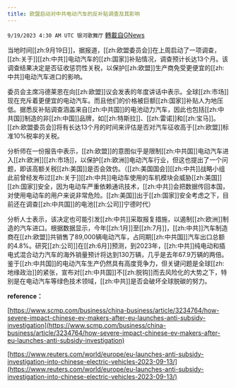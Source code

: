 ```yaml
---
title: 欧盟启动对中共电动汽车的反补贴调查及其影响
---
```

`9/19/2023 4:30 AM UTC 银河歌舞厅` [轉載自GNews](https://gnews.org/articles/1709433)



当地时间[[zh:9月19日]]，据报道，[[zh:欧盟委员会]]在上周启动了一项调查，[[zh:关于]][[zh:中共]]电动汽车的[[zh:国家]]补贴情况，调查预计长达13个月。该调查结果决定是否征收惩罚性关税，以保护[[zh:欧盟]]生产商免受更便宜的[[zh:中共]]电动汽车进口的影响。

委员会主席冯德莱恩在向[[zh:欧盟]]议会发表的年度讲话中表示。全球[[zh:市场]]现在充斥着更便宜的电动汽车。而且他们的价格被巨额[[zh:国家]]补贴人为地压低。据悉反补贴调查涵盖来自[[zh:中共国]]的电池动力汽车，因此也包括[[zh:中共国]]制造的非[[zh:中国]]品牌，如[[zh:特斯拉]]、[[zh:雷诺]]和[[zh:宝马]]。[[zh:欧盟委员会]]将有长达13个月的时间来评估是否对汽车征收高于[[zh:欧盟]]标准10%税率的关税。



分析师在一份报告中表示，[[zh:欧盟]]的意图似乎是限制[[zh:中共国]]电动汽车进入[[zh:欧洲]][[zh:市场]]，以保护[[zh:欧洲]]电动汽车行业，但这也提出了一个问题，即该高额关税[[zh:美国]]是否会效仿。（[[zh:美国国会]][[zh:中共]]战略小组此前曾经发布过[[zh:关于]][[zh:中共]]电动车使用的车机模块会威胁[[zh:美国]][[zh:国家]]安全，因为电动车严重依赖通讯技术，[[zh:中共]]会把数据传回本国，对使用电动车的用户来说非常危险。[[zh:美国]]出于[[zh:国家]]安全考虑之下，目前还在调查[[zh:中共国]]的电池[[zh:公司]]宁德时代）
 

分析人士表示，该决定也可能引发[[zh:中共]]采取报复措施，以遏制[[zh:欧洲]]制造的汽车进口。根据数据显示，今年[[zh:1月]]至[[zh:7月]]，[[zh:中共]]汽车制造商在[[zh:欧盟]]共销售了89,000辆电动汽车，占同期[[zh:中共国]]汽车出口总额的4.8%。研究[[zh:公司]]在[[zh:6月]]预测，到2023年，[[zh:中共]]纯电动和插电式混合动力汽车的海外销量预计将达到130万辆，几乎是去年67.9万辆的两倍。鉴于[[zh:中共国]]的电动汽车生产仍然具有高度竞争力，但关键问题是全球[[zh:地缘政治]]的紧张，宣布对[[zh:中共国]]不[[zh:脱钩]]而去风险化的大势之下，特别是在电动汽车等绿色技术领域，[[zh:中共]]是否会破坏全球脱碳的努力。

**reference：**

[https://www.scmp.com/business/china-business/article/3234764/how-severe-impact-chinese-ev-makers-after-eu-launches-anti-subsidy-investigation](https://www.scmp.com/business/china-business/article/3234764/how-severe-impact-chinese-ev-makers-after-eu-launches-anti-subsidy-investigation)

[https://www.reuters.com/world/europe/eu-launches-anti-subsidy-investigation-into-chinese-electric-vehicles-2023-09-13/](https://www.reuters.com/world/europe/eu-launches-anti-subsidy-investigation-into-chinese-electric-vehicles-2023-09-13/)
